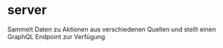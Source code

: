 # server

Sammelt Daten zu Aktionen aus verschiedenen Quellen und stellt einen GraphQL Endpoint zur Verfügung
